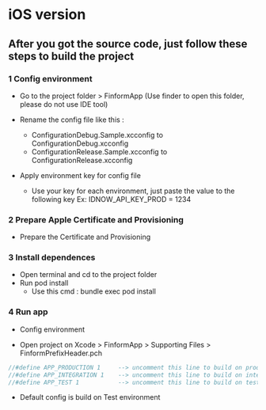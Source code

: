 # iOS version
## After you got the source code, just follow  these steps to build the project
### 1 Config environment
  - Go to the project folder > FinformApp (Use finder to open this folder, please do not use IDE tool)
  - Rename the config file like this  :
      + ConfigurationDebug.Sample.xcconfig  to ConfigurationDebug.xcconfig
      + ConfigurationRelease.Sample.xcconfig to ConfigurationRelease.xcconfig

  - Apply environment key for config file
      + Use your key for each environment, just paste the value to the following key
        Ex: IDNOW_API_KEY_PROD =  1234

### 2  Prepare Apple Certificate and  Provisioning
  - Prepare the Certificate and  Provisioning

### 3 Install dependences
  - Open terminal and cd to the project folder
  - Run pod install
    + Use this cmd : bundle exec pod install

### 4 Run app
  - Config environment
   + Open project on Xcode > FinformApp > Supporting Files > FinformPrefixHeader.pch
   ```objective-c
   //#define APP_PRODUCTION 1     --> uncomment this line to build on production environment
   //#define APP_INTEGRATION 1    --> uncomment this line to build on integration environment
   //#define APP_TEST 1           --> uncomment this line to build on test environment
   ```
   + Default config is build on Test environment
